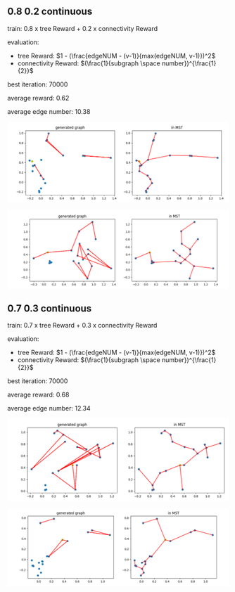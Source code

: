 ## 0.8 0.2 continuous

train: 0.8 x tree Reward + 0.2 x connectivity Reward

evaluation:

- tree Reward:  $1 - (\frac{edgeNUM - (v-1)}{max(edgeNUM, v-1)})^2$
- connectivity Reward: $(\frac{1}{subgraph \space  number})^{\frac{1}{2}}$

best iteration: 70000

average reward: 0.62

average edge number: 10.38

![image-20200829173123060](experiment.assets/image-20200829173123060.png)

![image-20200829173102151](experiment.assets/image-20200829173102151.png)



## 0.7 0.3 continuous

train: 0.7 x tree Reward + 0.3 x connectivity Reward

evaluation:

- tree Reward:  $1 - (\frac{edgeNUM - (v-1)}{max(edgeNUM, v-1)})^2$
- connectivity Reward: $(\frac{1}{subgraph \space  number})^{\frac{1}{2}}$

best iteration: 70000

average reward: 0.68

average edge number: 12.34

![image-20200829204457558](experiment.assets/image-20200829204457558.png)

![image-20200829204448531](experiment.assets/image-20200829204448531.png)